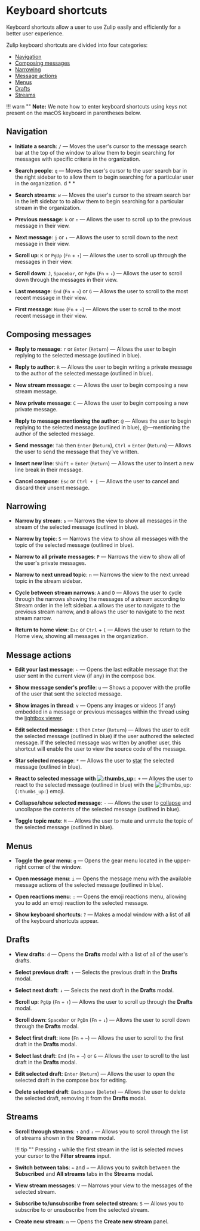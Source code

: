 # Keyboard shortcuts

Keyboard shortcuts allow a user to use Zulip easily and efficiently
for a better user experience.

Zulip keyboard shortcuts are divided into four categories:

* [Navigation](#navigation)
* [Composing messages](#composing-messages)
* [Narrowing](#narrowing)
* [Message actions](#message-actions)
* [Menus](#menus)
* [Drafts](#drafts)
* [Streams](#streams)

!!! warn ""
    **Note:** We note how to enter keyboard shortcuts using keys not
    present on the macOS keyboard in parentheses below.

## Navigation

* **Initiate a search**: `/` — Moves the user's cursor to the message search
bar at the top of the window to allow them to begin searching for messages with
specific criteria in the organization.

* **Search people**: `q` — Moves the user's cursor to the user search bar in
the right sidebar to to allow them to begin searching for a particular user in
the organization. d * *

* **Search streams**: `w` — Moves the user's cursor to the
stream search bar in the left sidebar to to allow them to begin searching for a
particular stream in the organization.

* **Previous message**: `k` or `↑` — Allows the user to scroll up to the
previous message in their view.

* **Next message**: `j` or `↓` — Allows the user to scroll down to the next
message in their view.

* **Scroll up**: `K` or `PgUp` (`Fn` + `↑`) — Allows the user to scroll up
through the messages in their view.

* **Scroll down**: `J`, `Spacebar`, or `PgDn` (`Fn` + `↓`) — Allows the user to
scroll down through the messages in their view.

* **Last message**: `End` (`Fn` + `⇾`) or `G` — Allows the user to scroll to
the most recent message in their view.

* **First message**: `Home` (`Fn` + `⇽`) — Allows the user to scroll to the
most recent message in their view.

## Composing messages

* **Reply to message**: `r` or `Enter` (`Return`) — Allows the user to begin
replying to the selected message (outlined in blue).

* **Reply to author**: `R` — Allows the user to begin writing a private message
to the author of the selected message (outlined in blue).

* **New stream message**: `c` — Allows the user to begin composing a new stream
message.

* **New private message**: `C` — Allows the user to begin composing a new
private message.

* **Reply to message mentioning the author**: `@` — Allows the user to begin
replying to the selected message (outlined in blue), @—mentioning the author of
the selected message.

* **Send message**: `Tab` then `Enter` (`Return`), `Ctrl` + `Enter` (`Return`) —
Allows the user to send the message that they've written.

* **Insert new line**: `Shift` + `Enter` (`Return`) — Allows the user to insert
a new line break in their message.

* **Cancel compose**: `Esc` or `Ctrl + [` — Allows the user to cancel and
discard their unsent message.

## Narrowing

* **Narrow by stream**: `s` — Narrows the view to show all messages in the
stream of the selected message (outlined in blue).

* **Narrow by topic**: `S` — Narrows the view to show all messages with the
topic of the selected message (outlined in blue).

* **Narrow to all private messages**: `P` — Narrows the view to show all of the
user's private messages.

* **Narrow to next unread topic**: `n` — Narrows the view to the next unread
topic in the stream sidebar.

* **Cycle between stream narrows**: `A` and `D` — Allows the user to cycle
through the narrows showing the messages of a stream according to Stream order
in the left sidebar. `A` allows the user to navigate to the previous stream
narrow, and `D` allows the user to navigate to the next stream narrow.

* **Return to home view**: `Esc` or `Ctrl` + `[` — Allows the user to return to
the Home view, showing all messages in the organization.

## Message actions

* **Edit your last message**: `⇽` — Opens the last editable message that the
user sent in the current view (if any) in the compose box.

* **Show message sender's profile**: `u` — Shows a popover with the profile of
the user that sent the selected message.

* **Show images in thread**: `v` — Opens any images or videos (if
any) embedded in a message or previous messages within the thread using the
[lightbox viewer](/help/view-an-image-at-full-size).

* **Edit selected message**: `i` then `Enter` (`Return`) — Allows the user to
edit the selected message (outlined in blue) if the user authored the selected
message. If the selected message was written by another user, this shortcut will
enable the user to view the source code of the message.

* **Star selected message**: `*` — Allows the user to
[star](/help/star-a-message) the selected message (outlined in blue).

* **React to selected message with <img alt=":thumbs_up:" class="emoji"
src="/static/generated/emoji/images/emoji/unicode/1f44d.png"
title=":thumbs_up:"/>**: ` + ` — Allows the user to react to the selected
message (outlined in blue) with the <img alt=":thumbs_up:" class="emoji"
src="/static/generated/emoji/images/emoji/unicode/1f44d.png"
title=":thumbs_up:"/> (`:thumbs_up:`) emoji.

* **Collapse/show selected message**: `-` — Allows the user to
[collapse](/help/collapse-a-message) and uncollapse the contents of the
selected message (outlined in blue).

* **Toggle topic mute**: `M` — Allows the user to mute and unmute the topic of
the selected message (outlined in blue).

## Menus

* **Toggle the gear menu**: `g` — Opens the gear menu located in the
upper-right corner of the window.

* **Open message menu**: `i` — Opens the message menu with the available
message actions of the selected message (outlined in blue).

* **Open reactions menu**: `:` — Opens the emoji reactions menu, allowing you
to add an emoji reaction to the selected message.

* **Show keyboard shortcuts**: `?` — Makes a modal window with a list of all of
the keyboard shortcuts appear.

## Drafts

* **View drafts**: `d` — Opens the **Drafts** modal with a list
of all of the user's drafts.

* **Select previous draft**: `↑` — Selects the previous draft in the **Drafts**
modal.

* **Select next draft**: `↓` — Selects the next draft in the **Drafts** modal.

* **Scroll up**: `PgUp` (`Fn` + `↑`) — Allows the user to scroll up through the
**Drafts** modal.

* **Scroll down**: `Spacebar` or `PgDn` (`Fn` + `↓`) — Allows the user to scroll
down through the **Drafts** modal.

* **Select first draft**: `Home` (`Fn` + `⇽`) — Allows the user to scroll to the
first draft in the **Drafts** modal.

* **Select last draft**: `End` (`Fn` + `⇾`) or `G` — Allows the user to scroll
to the last draft in the **Drafts** modal.

* **Edit selected draft**: `Enter` (`Return`) — Allows the user to open the
selected draft in the compose box for editing.

* **Delete selected draft**: `Backspace` (`Delete`) — Allows the user to delete
the selected draft, removing it from the **Drafts** modal.

## Streams

* **Scroll through streams**: `↑` and `↓` — Allows you to scroll through the
list of streams shown in the **Streams** modal.

    !!! tip ""
        Pressing `↑` while the first stream in the list is selected moves
        your cursor to the **Filter streams** input.

* **Switch between tabs**: `⇽` and `⇾` — Allows you to switch between the
**Subscribed** and **All streams** tabs in the **Streams** modal.

* **View stream messages**: `V` — Narrows your view to the messages of the
selected stream.

* **Subscribe to/unsubscribe from selected stream**: `S` — Allows you to
subscribe to or unsubscribe from the selected stream.

* **Create new stream**: `n` — Opens the **Create new stream**
panel.
